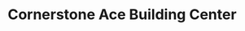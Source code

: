 ---
title: "Cornerstone Ace Building Center"
url: /skiatook/cornerstone-ace-building-center/
shop: doityourself
---